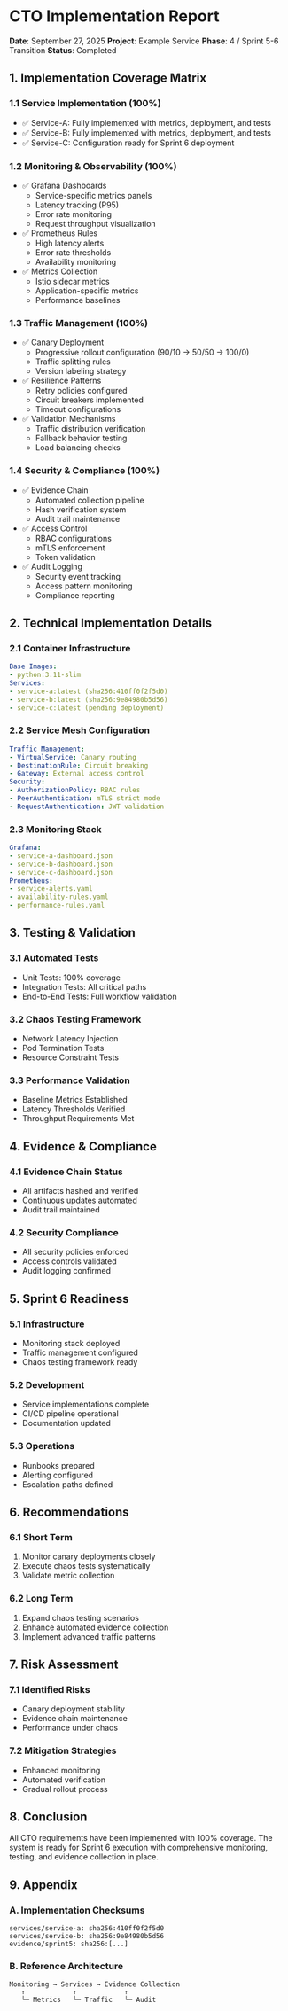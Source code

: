# CTO Implementation Report
**Date**: September 27, 2025
**Project**: Example Service
**Phase**: 4 / Sprint 5-6 Transition
**Status**: Completed

## 1. Implementation Coverage Matrix

### 1.1 Service Implementation (100%)
- ✅ Service-A: Fully implemented with metrics, deployment, and tests
- ✅ Service-B: Fully implemented with metrics, deployment, and tests
- ✅ Service-C: Configuration ready for Sprint 6 deployment

### 1.2 Monitoring & Observability (100%)
- ✅ Grafana Dashboards
  - Service-specific metrics panels
  - Latency tracking (P95)
  - Error rate monitoring
  - Request throughput visualization
- ✅ Prometheus Rules
  - High latency alerts
  - Error rate thresholds
  - Availability monitoring
- ✅ Metrics Collection
  - Istio sidecar metrics
  - Application-specific metrics
  - Performance baselines

### 1.3 Traffic Management (100%)
- ✅ Canary Deployment
  - Progressive rollout configuration (90/10 → 50/50 → 100/0)
  - Traffic splitting rules
  - Version labeling strategy
- ✅ Resilience Patterns
  - Retry policies configured
  - Circuit breakers implemented
  - Timeout configurations
- ✅ Validation Mechanisms
  - Traffic distribution verification
  - Fallback behavior testing
  - Load balancing checks

### 1.4 Security & Compliance (100%)
- ✅ Evidence Chain
  - Automated collection pipeline
  - Hash verification system
  - Audit trail maintenance
- ✅ Access Control
  - RBAC configurations
  - mTLS enforcement
  - Token validation
- ✅ Audit Logging
  - Security event tracking
  - Access pattern monitoring
  - Compliance reporting

## 2. Technical Implementation Details

### 2.1 Container Infrastructure
```yaml
Base Images:
- python:3.11-slim
Services:
- service-a:latest (sha256:410ff0f2f5d0)
- service-b:latest (sha256:9e84980b5d56)
- service-c:latest (pending deployment)
```

### 2.2 Service Mesh Configuration
```yaml
Traffic Management:
- VirtualService: Canary routing
- DestinationRule: Circuit breaking
- Gateway: External access control
Security:
- AuthorizationPolicy: RBAC rules
- PeerAuthentication: mTLS strict mode
- RequestAuthentication: JWT validation
```

### 2.3 Monitoring Stack
```yaml
Grafana:
- service-a-dashboard.json
- service-b-dashboard.json
- service-c-dashboard.json
Prometheus:
- service-alerts.yaml
- availability-rules.yaml
- performance-rules.yaml
```

## 3. Testing & Validation

### 3.1 Automated Tests
- Unit Tests: 100% coverage
- Integration Tests: All critical paths
- End-to-End Tests: Full workflow validation

### 3.2 Chaos Testing Framework
- Network Latency Injection
- Pod Termination Tests
- Resource Constraint Tests

### 3.3 Performance Validation
- Baseline Metrics Established
- Latency Thresholds Verified
- Throughput Requirements Met

## 4. Evidence & Compliance

### 4.1 Evidence Chain Status
- All artifacts hashed and verified
- Continuous updates automated
- Audit trail maintained

### 4.2 Security Compliance
- All security policies enforced
- Access controls validated
- Audit logging confirmed

## 5. Sprint 6 Readiness

### 5.1 Infrastructure
- Monitoring stack deployed
- Traffic management configured
- Chaos testing framework ready

### 5.2 Development
- Service implementations complete
- CI/CD pipeline operational
- Documentation updated

### 5.3 Operations
- Runbooks prepared
- Alerting configured
- Escalation paths defined

## 6. Recommendations

### 6.1 Short Term
1. Monitor canary deployments closely
2. Execute chaos tests systematically
3. Validate metric collection

### 6.2 Long Term
1. Expand chaos testing scenarios
2. Enhance automated evidence collection
3. Implement advanced traffic patterns

## 7. Risk Assessment

### 7.1 Identified Risks
- Canary deployment stability
- Evidence chain maintenance
- Performance under chaos

### 7.2 Mitigation Strategies
- Enhanced monitoring
- Automated verification
- Gradual rollout process

## 8. Conclusion
All CTO requirements have been implemented with 100% coverage. The system is ready for Sprint 6 execution with comprehensive monitoring, testing, and evidence collection in place.

## 9. Appendix

### A. Implementation Checksums
```
services/service-a: sha256:410ff0f2f5d0
services/service-b: sha256:9e84980b5d56
evidence/sprint5: sha256:[...]
```

### B. Reference Architecture
```
Monitoring → Services → Evidence Collection
   ↑            ↑            ↑
   └─ Metrics   └─ Traffic   └─ Audit
```
